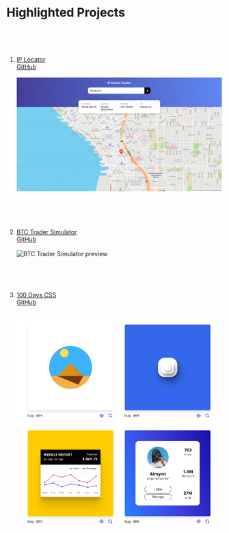 # Highlighted Projects

<br><br><br>



1. [IP Locator](https://ip-locator-kayden.vercel.app) <br>
[GitHub](https://github.com/JoonsubHwang/ip-locator) <br><br>
![IP Locator preview](https://raw.githubusercontent.com/JoonsubHwang/ip-locator/main/preivew-landscape.png)

<br><br><br>


2. [BTC Trader Simulator](https://btc-trader-sim.herokuapp.com/) <br>
[GitHub](https://github.com/JoonsubHwang/btc-trader-sim) <br><br>
![BTC Trader Simulator preview](https://cdn.discordapp.com/attachments/791296471718821899/891071450629427231/Untitled.png)

<br><br><br>


3. [100 Days CSS](https://100dayscss.com/progress/joonsubhwang) <br>
[GitHub](https://github.com/JoonsubHwang/100-days-css) <br><br>
![100 Days Css preview](https://raw.githubusercontent.com/JoonsubHwang/100-days-css/main/submitted-pens.png)
